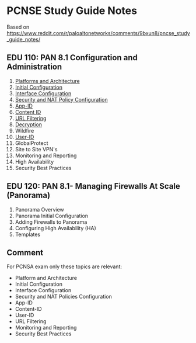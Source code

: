 # PCNSE Study Guide Notes

Based on https://www.reddit.com/r/paloaltonetworks/comments/9bxun8/pncse_study_guide_notes/

## EDU 110: PAN 8.1 Configuration and Administration
1.  [Platforms and Architecture](Platforms-and-Architecture.md)
2.  [Initial Configuration](Initial-Configuration.md)
3.  [Interface Configuration](Interface-Configuration.md)
4.  [Security and NAT Policy Configuration](Security-and-NAT-Policy-Configuration.md)
5.  [App-ID](App-ID.md)
6.  [Content ID](Content-ID.md)
7.  [URL Filtering](URL-Filtering.md)
8.  [Decryption](Decryption.md)
9.  Wildfire
10. [User-ID](User-ID.md)
11. GlobalProtect
12. Site to Site VPN's
13. Monitoring and Reporting
14. High Availability
15. Security Best Practices

## EDU 120: PAN 8.1- Managing Firewalls At Scale (Panorama)
1.  Panorama Overview
2.  Panorama Initial Configuration
3.  Adding Firewalls to Panorama
4.  Configuring High Availability (HA)
5.  Templates

## Comment
For PCNSA exam only these topics are relevant:
* Platform and Architecture
* Initial Configuration
* Interface Configuration
* Security and NAT Policies Configuration
* App-ID
* Content-ID
* User-ID
* URL Filtering
* Monitoring and Reporting
* Security Best Practices
